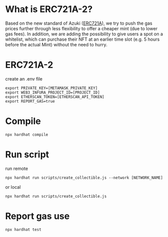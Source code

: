 # What is ERC721A-2?

Based on the new standard of Azuki ([ERC721A](https://etherscan.io/address/0xed5af388653567af2f388e6224dc7c4b3241c544)), we try to push the gas prices further through less flexibility to offer a cheaper mint (due to lower gas fees). In addition, we are adding the possibility to give users a spot on a whitelist, which can purchase their NFT at an earlier time slot (e.g. 5 hours before the actual Mint) without the need to hurry.

# ERC721A-2

create an .env file

```
export PRIVATE_KEY=[METAMASK_PRIVATE_KEY]
export WEB3_INFURA_PROJECT_ID=[PROJECT_ID]
export ETHERSCAN_TOKEN=[ETHERSCAN_API_TOKEN]
export REPORT_GAS=true
```

# Compile
```
npx hardhat compile
```

# Run script
run remote

```
npx hardhat run scripts/create_collectible.js --network [NETWORK_NAME]
```

or local

```
npx hardhat run scripts/create_collectible.js
```

# Report gas use

```
npx hardhat test
```